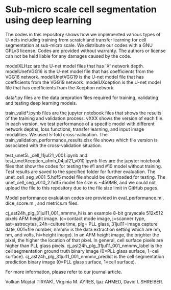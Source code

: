 # Sub-micro scale cell segmentation using deep learning

The codes in this repository shows how we implemented various types of U-nets including training from scratch and transfer learning for cell segmentation at sub-micro scale. We distribute our codes with a GNU GPLv3 license. Codes are provided without warranty. The authors or license can not be held liable for any damages caused by the code.

modelXLHzc are the U-net model files that has 'X' network depth. modelUnetVGG16 is the U-net model file that has coefficients from the VGG16 network. modelUnetVGG19 is the U-net model file that has coefficients from the VGG19 network. modelUXception is the U-net model file that has coefficients from the Xception network.

data*.py files are the data prepration files required for training, validating and testing deep learning models.

train_valid*.ipynb files are the jupyter notebook files that shows the results of the training and validation process. vXXX shows the version of each file. In each version, we test performance of a specific model with different network depths, loss functions, transfer learning, and input image modalities. We used 5-fold cross-validation. The train_validation_performance_results.xlsx file shows which file version is associated with the cross-validation situation.

test_unet5L_cell_11jul21_v001.ipynb and test_unetXception_afmh_04jul21_v010.ipynb files are the jupyter notebook files that show the codes for testing the #1 and #10 model without training. Test results are saved to the specified folder for further evaluation. The unet_cell_seg_v001_5.hdf5 model file should be downloaded for testing. The unet_cell_seg_v010_2.hdf5 model file size is ~450MB, and we could not upload the file to this repository due to the file size limit in GitHub pages.
 
Model performance evaluation codes are provided in eval_performance.m , dice_score.m , and metrics.m files. 

cj_ast24h_plg_31jul11_001_nmnmv_hi is an example 8-bit grayscale 512x512 pixels AFM height image. (c=contact mode image, j=scanner type, ast=astrocytes, 24h=culture time, plg= PLL glass, 31jul11=image capture date, 001=file number, nmnmv is the data extraction setting which are nm, nm, and volts, hi=height image). In an AFM height image, the brighter the pixel, the higher the location of that pixel. In general, cell surface pixels are higher than PLL glass pixels. cj_ast24h_plg_31jul11_001_nmnmv_label is the cell segmentation ground truth binary image (0=PLL glass surface, 1=cell surface). cj_ast24h_plg_31jul11_001_nmnmv_predict is the cell segmentation prediction binary image (0=PLL glass surface, 1=cell surface).

For more information, please refer to our journal article.

Volkan Müjdat TİRYAKİ, Virginia M. AYRES, Ijaz AHMED, David I. SHREIBER.
